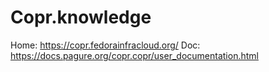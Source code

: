 # Copr.knowledge
Home: https://copr.fedorainfracloud.org/ Doc: https://docs.pagure.org/copr.copr/user_documentation.html
